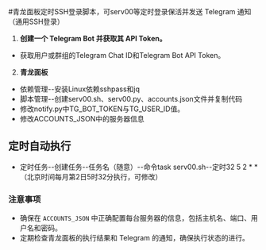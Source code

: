 #青龙面板定时SSH登录脚本，可serv00等定时登录保活并发送 Telegram 通知 （通用SSH登录）


1. **创建一个 Telegram Bot 并获取其 API Token。**
  - 获取用户或群组的Telegram Chat ID和Telegram Bot API Token。
2. **青龙面板**
  - 依赖管理--安装Linux依赖sshpass和jq
  - 脚本管理--创建serv00.sh、serv00.py、accounts.json文件并复制代码
  - 修改notify.py中TG_BOT_TOKEN与TG_USER_ID值。
  - 修改ACCOUNTS_JSON中的服务器信息

## 定时自动执行
  - 定时任务--创建任务--任务名（随意）--命令task serv00.sh--定时32 5 2 * *（北京时间每月第2日5时32分执行，可修改）


### 注意事项

- 确保在 `ACCOUNTS_JSON` 中正确配置每台服务器的信息，包括主机名、端口、用户名和密码。
- 定期检查青龙面板的执行结果和 Telegram 的通知，确保执行状态的进行。

